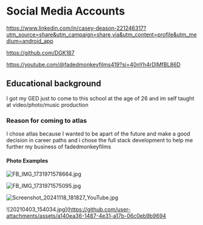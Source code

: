 # Social Media Accounts
https://www.linkedin.com/in/casey-deason-221246317?utm_source=share&utm_campaign=share,via&utm_content=profile&utm_medium=android_app

https://github.com/DGK187 

https://youtube.com/@fadedmonkeyfilms419?si=40nYh4rDlMfBL86D
## Educational background
I got my GED just to come to this
school at the age of 26
and im self taught at
video/photo/music production
### Reason for coming to atlas
I chose atlas because I wanted to
be apart of the future and make a
good decision in career paths and i
chose the full stack development to
help me further my business of fadedmonkeyfilms
#### Photo Examples
![FB_IMG_1731971578664.jpg](https://github.com/user-attachments/assets/f3272ba0-3bce-4dab-99c7-6a113dd6acda)

![FB_IMG_1731971575095.jpg](https://github.com/user-attachments/assets/0188a64d-10bc-47c8-9cce-ed5b7f6117cf)

![Screenshot_20241118_181827_YouTube.jpg](https://github.com/user-attachments/assets/aafc3d46-f237-4423-8a17-8cb9cf8f50c5)

![20210403_154034.jpg](https://github.com/user-attachments/assets/a140ea36-1487-4e31-a17b-06c0eb9b9694
